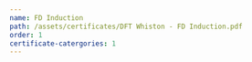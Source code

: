 ```yaml
---
name: FD Induction
path: /assets/certificates/DFT Whiston - FD Induction.pdf
order: 1
certificate-catergories: 1
---
```

